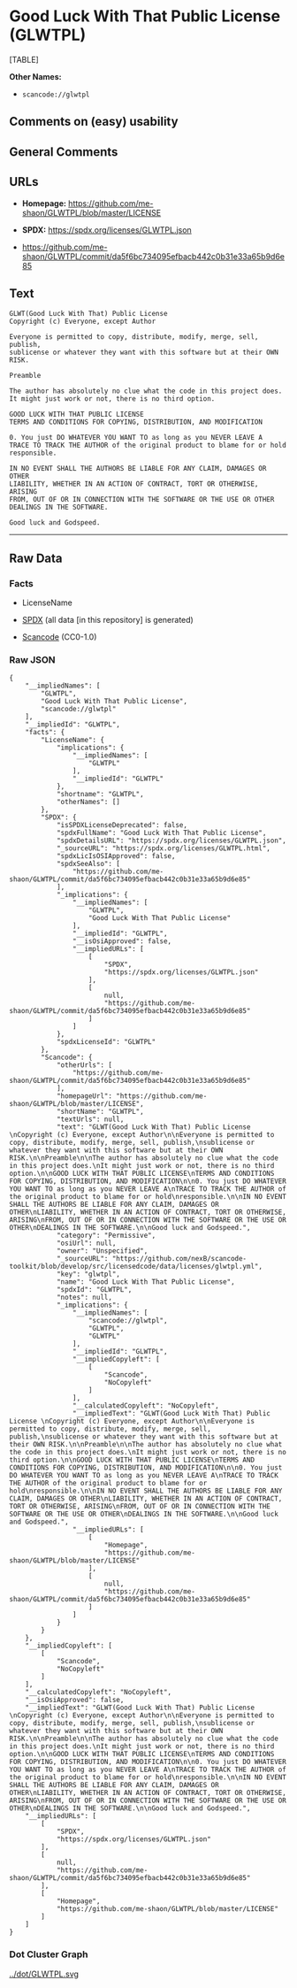 # Good Luck With That Public License (GLWTPL)

[TABLE]

**Other Names:**

-   `scancode://glwtpl`

## Comments on (easy) usability

## General Comments

## URLs

-   **Homepage:** https://github.com/me-shaon/GLWTPL/blob/master/LICENSE

-   **SPDX:** https://spdx.org/licenses/GLWTPL.json

-   https://github.com/me-shaon/GLWTPL/commit/da5f6bc734095efbacb442c0b31e33a65b9d6e85

## Text

    GLWT(Good Luck With That) Public License 
    Copyright (c) Everyone, except Author

    Everyone is permitted to copy, distribute, modify, merge, sell, publish,
    sublicense or whatever they want with this software but at their OWN RISK.

    Preamble

    The author has absolutely no clue what the code in this project does.
    It might just work or not, there is no third option.

    GOOD LUCK WITH THAT PUBLIC LICENSE
    TERMS AND CONDITIONS FOR COPYING, DISTRIBUTION, AND MODIFICATION

    0. You just DO WHATEVER YOU WANT TO as long as you NEVER LEAVE A
    TRACE TO TRACK THE AUTHOR of the original product to blame for or hold
    responsible.

    IN NO EVENT SHALL THE AUTHORS BE LIABLE FOR ANY CLAIM, DAMAGES OR OTHER
    LIABILITY, WHETHER IN AN ACTION OF CONTRACT, TORT OR OTHERWISE, ARISING
    FROM, OUT OF OR IN CONNECTION WITH THE SOFTWARE OR THE USE OR OTHER
    DEALINGS IN THE SOFTWARE.

    Good luck and Godspeed.

------------------------------------------------------------------------

## Raw Data

### Facts

-   LicenseName

-   [SPDX](https://spdx.org/licenses/GLWTPL.html "SPDX") (all data \[in
    this repository\] is generated)

-   [Scancode](https://github.com/nexB/scancode-toolkit/blob/develop/src/licensedcode/data/licenses/glwtpl.yml "Scancode")
    (CC0-1.0)

### Raw JSON

    {
        "__impliedNames": [
            "GLWTPL",
            "Good Luck With That Public License",
            "scancode://glwtpl"
        ],
        "__impliedId": "GLWTPL",
        "facts": {
            "LicenseName": {
                "implications": {
                    "__impliedNames": [
                        "GLWTPL"
                    ],
                    "__impliedId": "GLWTPL"
                },
                "shortname": "GLWTPL",
                "otherNames": []
            },
            "SPDX": {
                "isSPDXLicenseDeprecated": false,
                "spdxFullName": "Good Luck With That Public License",
                "spdxDetailsURL": "https://spdx.org/licenses/GLWTPL.json",
                "_sourceURL": "https://spdx.org/licenses/GLWTPL.html",
                "spdxLicIsOSIApproved": false,
                "spdxSeeAlso": [
                    "https://github.com/me-shaon/GLWTPL/commit/da5f6bc734095efbacb442c0b31e33a65b9d6e85"
                ],
                "_implications": {
                    "__impliedNames": [
                        "GLWTPL",
                        "Good Luck With That Public License"
                    ],
                    "__impliedId": "GLWTPL",
                    "__isOsiApproved": false,
                    "__impliedURLs": [
                        [
                            "SPDX",
                            "https://spdx.org/licenses/GLWTPL.json"
                        ],
                        [
                            null,
                            "https://github.com/me-shaon/GLWTPL/commit/da5f6bc734095efbacb442c0b31e33a65b9d6e85"
                        ]
                    ]
                },
                "spdxLicenseId": "GLWTPL"
            },
            "Scancode": {
                "otherUrls": [
                    "https://github.com/me-shaon/GLWTPL/commit/da5f6bc734095efbacb442c0b31e33a65b9d6e85"
                ],
                "homepageUrl": "https://github.com/me-shaon/GLWTPL/blob/master/LICENSE",
                "shortName": "GLWTPL",
                "textUrls": null,
                "text": "GLWT(Good Luck With That) Public License \nCopyright (c) Everyone, except Author\n\nEveryone is permitted to copy, distribute, modify, merge, sell, publish,\nsublicense or whatever they want with this software but at their OWN RISK.\n\nPreamble\n\nThe author has absolutely no clue what the code in this project does.\nIt might just work or not, there is no third option.\n\nGOOD LUCK WITH THAT PUBLIC LICENSE\nTERMS AND CONDITIONS FOR COPYING, DISTRIBUTION, AND MODIFICATION\n\n0. You just DO WHATEVER YOU WANT TO as long as you NEVER LEAVE A\nTRACE TO TRACK THE AUTHOR of the original product to blame for or hold\nresponsible.\n\nIN NO EVENT SHALL THE AUTHORS BE LIABLE FOR ANY CLAIM, DAMAGES OR OTHER\nLIABILITY, WHETHER IN AN ACTION OF CONTRACT, TORT OR OTHERWISE, ARISING\nFROM, OUT OF OR IN CONNECTION WITH THE SOFTWARE OR THE USE OR OTHER\nDEALINGS IN THE SOFTWARE.\n\nGood luck and Godspeed.",
                "category": "Permissive",
                "osiUrl": null,
                "owner": "Unspecified",
                "_sourceURL": "https://github.com/nexB/scancode-toolkit/blob/develop/src/licensedcode/data/licenses/glwtpl.yml",
                "key": "glwtpl",
                "name": "Good Luck With That Public License",
                "spdxId": "GLWTPL",
                "notes": null,
                "_implications": {
                    "__impliedNames": [
                        "scancode://glwtpl",
                        "GLWTPL",
                        "GLWTPL"
                    ],
                    "__impliedId": "GLWTPL",
                    "__impliedCopyleft": [
                        [
                            "Scancode",
                            "NoCopyleft"
                        ]
                    ],
                    "__calculatedCopyleft": "NoCopyleft",
                    "__impliedText": "GLWT(Good Luck With That) Public License \nCopyright (c) Everyone, except Author\n\nEveryone is permitted to copy, distribute, modify, merge, sell, publish,\nsublicense or whatever they want with this software but at their OWN RISK.\n\nPreamble\n\nThe author has absolutely no clue what the code in this project does.\nIt might just work or not, there is no third option.\n\nGOOD LUCK WITH THAT PUBLIC LICENSE\nTERMS AND CONDITIONS FOR COPYING, DISTRIBUTION, AND MODIFICATION\n\n0. You just DO WHATEVER YOU WANT TO as long as you NEVER LEAVE A\nTRACE TO TRACK THE AUTHOR of the original product to blame for or hold\nresponsible.\n\nIN NO EVENT SHALL THE AUTHORS BE LIABLE FOR ANY CLAIM, DAMAGES OR OTHER\nLIABILITY, WHETHER IN AN ACTION OF CONTRACT, TORT OR OTHERWISE, ARISING\nFROM, OUT OF OR IN CONNECTION WITH THE SOFTWARE OR THE USE OR OTHER\nDEALINGS IN THE SOFTWARE.\n\nGood luck and Godspeed.",
                    "__impliedURLs": [
                        [
                            "Homepage",
                            "https://github.com/me-shaon/GLWTPL/blob/master/LICENSE"
                        ],
                        [
                            null,
                            "https://github.com/me-shaon/GLWTPL/commit/da5f6bc734095efbacb442c0b31e33a65b9d6e85"
                        ]
                    ]
                }
            }
        },
        "__impliedCopyleft": [
            [
                "Scancode",
                "NoCopyleft"
            ]
        ],
        "__calculatedCopyleft": "NoCopyleft",
        "__isOsiApproved": false,
        "__impliedText": "GLWT(Good Luck With That) Public License \nCopyright (c) Everyone, except Author\n\nEveryone is permitted to copy, distribute, modify, merge, sell, publish,\nsublicense or whatever they want with this software but at their OWN RISK.\n\nPreamble\n\nThe author has absolutely no clue what the code in this project does.\nIt might just work or not, there is no third option.\n\nGOOD LUCK WITH THAT PUBLIC LICENSE\nTERMS AND CONDITIONS FOR COPYING, DISTRIBUTION, AND MODIFICATION\n\n0. You just DO WHATEVER YOU WANT TO as long as you NEVER LEAVE A\nTRACE TO TRACK THE AUTHOR of the original product to blame for or hold\nresponsible.\n\nIN NO EVENT SHALL THE AUTHORS BE LIABLE FOR ANY CLAIM, DAMAGES OR OTHER\nLIABILITY, WHETHER IN AN ACTION OF CONTRACT, TORT OR OTHERWISE, ARISING\nFROM, OUT OF OR IN CONNECTION WITH THE SOFTWARE OR THE USE OR OTHER\nDEALINGS IN THE SOFTWARE.\n\nGood luck and Godspeed.",
        "__impliedURLs": [
            [
                "SPDX",
                "https://spdx.org/licenses/GLWTPL.json"
            ],
            [
                null,
                "https://github.com/me-shaon/GLWTPL/commit/da5f6bc734095efbacb442c0b31e33a65b9d6e85"
            ],
            [
                "Homepage",
                "https://github.com/me-shaon/GLWTPL/blob/master/LICENSE"
            ]
        ]
    }

### Dot Cluster Graph

[../dot/GLWTPL.svg](../dot/GLWTPL.svg "../dot/GLWTPL.svg")
